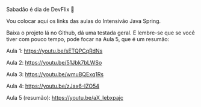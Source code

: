 Sabadão é dia de DevFlix 🍿

Vou colocar aqui os links das aulas do Intensivão Java Spring. 

Baixa o projeto lá no Github, dá uma testada geral. E lembre-se que se você tiver com pouco tempo, pode focar na Aula 5, que é um resumão:

Aula 1:
https://youtu.be/sETQPCqRdNs

Aula 2:
https://youtu.be/51Jbk7bLWSo

Aula 3:
https://youtu.be/wmuBQExq1Rs

Aula 4:
https://youtu.be/zJax6-IZO54

Aula 5 (resumão):
https://youtu.be/aX_lebxpajc
